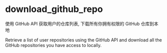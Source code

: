 # download_github_repo
使用 GitHub API 获取用户的仓库列表, 下载所有你拥有权限的 GitHub 仓库到本地

Retrieve a list of user repositories using the GitHub API and download all the GitHub repositories you have access to locally.